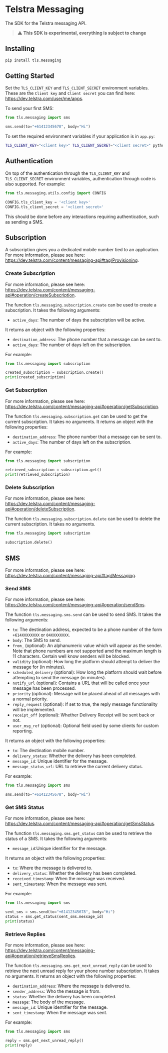 # Telstra Messaging

The SDK for the Telstra messaging API.

> :warning: **This SDK is experimental, everything is subject to change**

## Installing

```bash
pip install tls.messaging
```

## Getting Started

Set the `TLS_CLIENT_KEY` and `TLS_CLIENT_SECRET` environment variables. These
are the `Client key` and `Client secret` you can find here:
<https://dev.telstra.com/user/me/apps>.

To send your first SMS:

```python
from tls.messaging import sms

sms.send(to="+61412345678", body="Hi")
```

To set the required environment variables if your application is in `app.py`:

```bash
TLS_CLIENT_KEY="<client key>" TLS_CLIENT_SECRET="<client secret>" python app.py
```

## Authentication

On top of the authentication through the `TLS_CLIENT_KEY` and
`TLS_CLIENT_SECRET` environment variables, authentication through code is also
supported. For example:

```python
from tls.messaging.utils.config import CONFIG

CONFIG.tls_client_key = '<client key>'
CONFIG.tls_client_secret = '<client secret>'
```

This should be done before any interactions requiring authentication, such as
sending a SMS.

## Subscription

A subscription gives you a dedicated mobile number tied to an application. For
more information, please see here:
<https://dev.telstra.com/content/messaging-api#tag/Provisioning>.

### Create Subscription

For more information, please see here:
<https://dev.telstra.com/content/messaging-api#operation/createSubscription>.

The function `tls.messaging.subscription.create` can be used to create a
subscription. It takes the following arguments:

- `active_days`: The number of days the subscription will be active.

It returns an object with the following properties:

- `destination_address`: The phone number that a message can be sent to.
- `active_days`: The number of days left on the subscription.

For example:

```python
from tls.messaging import subscription

created_subscription = subscription.create()
print(created_subscription)
```

### Get Subscription

For more information, please see here:
<https://dev.telstra.com/content/messaging-api#operation/getSubscription>.

The function `tls.messaging.subscription.get` can be used to get the current
subscription. It takes no arguments. It returns an object with the following
properties:

- `destination_address`: The phone number that a message can be sent to.
- `active_days`: The number of days left on the subscription.

For example:

```python
from tls.messaging import subscription

retrieved_subscription = subscription.get()
print(retrieved_subscription)
```

### Delete Subscription

For more information, please see here:
<https://dev.telstra.com/content/messaging-api#operation/deleteSubscription>.

The function `tls.messaging.subscription.delete` can be used to delete the current
subscription. It takes no arguments.

```python
from tls.messaging import subscription

subscription.delete()
```

## SMS

For more information, please see here:
<https://dev.telstra.com/content/messaging-api#tag/Messaging>.

### Send SMS

For more information, please see here:
<https://dev.telstra.com/content/messaging-api#operation/sendSms>.

The function `tls.messaging.sms.send` can be used to send SMS. It takes the
following arguments:

- `to`: The destination address, expected to be a phone number of the form
  `+614XXXXXXXX` or `04XXXXXXXX`.
- `body`: The SMS to send.
- `from_` (optional): An alphanumeric value which will appear as the sender.
  Note that phone numbers are not supported amd the maximum length is 11
  characters. Certain well know senders will be blocked.
- `validity` (optional): How long the platform should attempt to deliver the
  message for (in minutes).
- `scheduled_delivery` (optional): How long the platform should wait before
  attempting to send the message (in minutes).
- `notify_url` (optional): Contains a URL that will be called once your message
  has been processed.
- `priority` (optional): Message will be placed ahead of all messages with a
  normal priority.
- `reply_request` (optional): If set to true, the reply message functionality
  will be implemented.
- `receipt_off` (optional): Whether Delivery Receipt will be sent back or not.
- `user_msg_ref` (optional): Optional field used by some clients for custom
  reporting.

It returns an object with the following properties:

- `to`: The destination mobile number.
- `delivery_status`: Whether the delivery has been completed.
- `message_id`: Unique identifier for the message.
- `message_status_url`: URL to retrieve the current delivery status.

For example:

```python
from tls.messaging import sms

sms.send(to="+61412345678", body="Hi")
```

### Get SMS Status

For more information, please see here:
<https://dev.telstra.com/content/messaging-api#operation/getSmsStatus>.

The function `tls.messaging.sms.get_status` can be used to retrieve
the status of a SMS. It takes the following arguments:

- `message_id`:Unique identifier for the message.

It returns an object with the following properties:

- `to`: Where the message is delivered to.
- `delivery_status`: Whether the delivery has been completed.
- `received_timestamp`: When the message was received.
- `sent_timestamp`: When the message was sent.

For example:

```python
from tls.messaging import sms

sent_sms = sms.send(to="+61412345678", body="Hi")
status = sms.get_status(sent_sms.message_id)
print(status)
```

### Retrieve Replies

For more information, please see here:
<https://dev.telstra.com/content/messaging-api#operation/retrieveSmsReplies>.

The function `tls.messaging.sms.get_next_unread_reply` can be used to retrieve
the next unread reply for your phone number subscription. It takes no
arguments. It returns an object with the following properties:

- `destination_address`: Where the message is delivered to.
- `sender_address`: Who the message is from.
- `status`: Whether the delivery has been completed.
- `message`: The body of the message.
- `message_id`: Unique identifier for the message.
- `sent_timestamp`: When the message was sent.

For example:

```python
from tls.messaging import sms

reply = sms.get_next_unread_reply()
print(reply)
```
